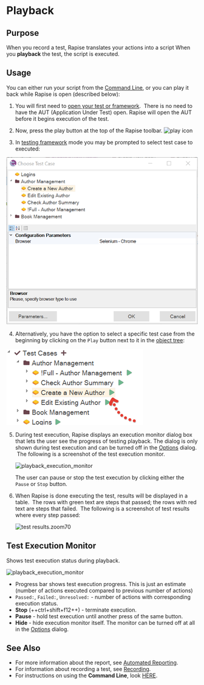 # Playback

## Purpose

When you record a test, Rapise translates your actions into a script When you **playback** the test, the script is executed.

## Usage
You can either run your script from the [Command Line](command_line.md), or you can play it back while Rapise is open (described below):

1. You will first need to [open your test or framework](open_a_test.md).  There is no need to have the AUT (Application Under Test) open. Rapise will open the AUT before it begins execution of the test.

2. Now, press the play button at the top of the Rapise toolbar.
![play icon](./img/playback1.png)

3. In [testing framework](/Guide/Frameworks/frameworks.md) mode you may be prompted to select test case to executed:

![Test case to execute](img/playback_prompt_test_case_to_execute.png)

4. Alternatively, you have the option to select a specific test case from the beginning by clicking on the `Play` button next to it in the [object tree](/Guide/object_tree.md):

![Play from object tree](img/playback_play_from_object_tree.png)

5. During test execution, Rapise displays an execution monitor dialog box that lets the user see the progress of testing playback. The dialog is only shown during test execution and can be turned off in the [Options](options_dialog.md) dialog.  The following is a screenshot of the test execution monitor.

    ![playback_execution_monitor](./img/playback2.png)

    The user can pause or stop the test execution by clicking either the `Pause` or `Stop` button.

6. When Rapise is done executing the test, results will be displayed in a table.  The rows with green text are steps that passed; the rows with red text are steps that failed.  The following is a screenshot of test results where every step passed:

    ![test results.zoom70](./img/playback3.png)

## Test Execution Monitor

Shows test execution status during playback.

![playback_execution_monitor](./img/playback2.png)

* Progress bar shows test execution progress. This is just an estimate (number of actions executed compared to previous number of actions)
* `Passed:`, `Failed:`, `Unresolved:` - number of actions with corresponding execution status.
* **Stop** (++ctrl+shift+f12++) - terminate execution.
* **Pause** - hold test execution until another press of the same button.
* **Hide** - hide execution monitor itself. The monitor can be turned off at all in the [Options](options_dialog.md) dialog.


## See Also

* For more information about the report, see [Automated Reporting](automated_reporting.md).
* For information about recording a test, see [Recording](recording.md).
* For instructions on using the **Command Line**, look [HERE](command_line.md).
